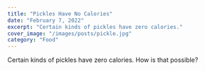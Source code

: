 ```yaml
---
title: "Pickles Have No Calories"
date: "February 7, 2022"
excerpt: "Certain kinds of pickles have zero calories."
cover_image: "/images/posts/pickle.jpg"
category: "Food"
---
```


Certain kinds of pickles have zero calories. How is that possible?
